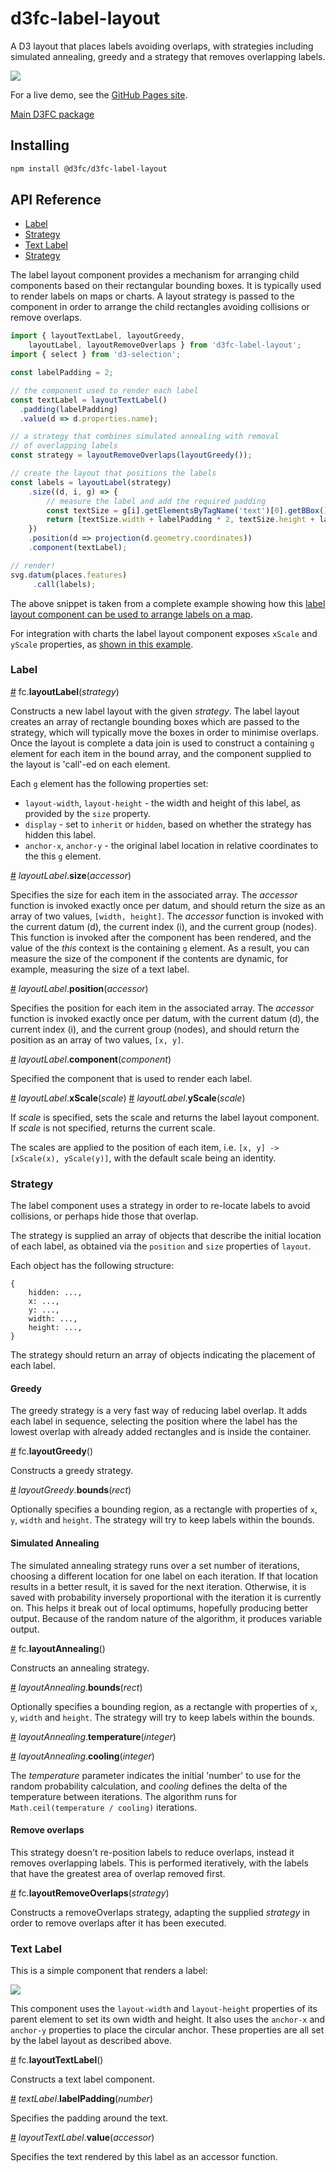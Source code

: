 # d3fc-label-layout

A D3 layout that places labels avoiding overlaps, with strategies including simulated annealing, greedy and a strategy that removes overlapping labels.

<img src="screenshots/d3fc-label-layout.png" />

For a live demo, see the [GitHub Pages site](http://d3fc.github.io/d3fc-label-layout/).

[Main D3FC package](https://github.com/d3fc/d3fc)

## Installing

```bash
npm install @d3fc/d3fc-label-layout
```

## API Reference

* [Label](#label)
* [Strategy](#strategy)
* [Text Label](#text-label)
* [Strategy](#strategy)

The label layout component provides a mechanism for arranging child components based on their rectangular bounding boxes. It is typically used to render labels on maps or charts. A layout strategy is passed to the component in order to arrange the child rectangles avoiding collisions or remove overlaps.

```javascript
import { layoutTextLabel, layoutGreedy,
    layoutLabel, layoutRemoveOverlaps } from 'd3fc-label-layout';
import { select } from 'd3-selection';

const labelPadding = 2;

// the component used to render each label
const textLabel = layoutTextLabel()
  .padding(labelPadding)
  .value(d => d.properties.name);

// a strategy that combines simulated annealing with removal
// of overlapping labels
const strategy = layoutRemoveOverlaps(layoutGreedy());

// create the layout that positions the labels
const labels = layoutLabel(strategy)
    .size((d, i, g) => {
        // measure the label and add the required padding
        const textSize = g[i].getElementsByTagName('text')[0].getBBox();
        return [textSize.width + labelPadding * 2, textSize.height + labelPadding * 2];
    })
    .position(d => projection(d.geometry.coordinates))
    .component(textLabel);

// render!
svg.datum(places.features)
     .call(labels);
```

The above snippet is taken from a complete example showing how this [label layout component can be used to arrange labels on a map](http://bl.ocks.org/ColinEberhardt/389c76c6a544af9f0cab).

For integration with charts the label layout component exposes `xScale` and `yScale` properties, as [shown in this example](https://bl.ocks.org/ColinEberhardt/27508a7c0832d6e8132a9d1d8aaf231c/a49aac43f1bd770506dc3660aba149193f7def8b).

### Label

<a name="layoutLabel" href="#layoutLabel">#</a> fc.**layoutLabel**(*strategy*)

Constructs a new label layout with the given *strategy*. The label layout creates an array of rectangle bounding boxes which are passed to the strategy, which will typically move the boxes in order to minimise overlaps. Once the layout is complete a data join is used to construct a containing `g` element for each item in the bound array, and the component supplied to the layout is 'call'-ed on each element.

Each `g` element has the following properties set:

 - `layout-width`, `layout-height` - the width and height of this label, as provided by the `size` property.
 - `display` - set to `inherit` or `hidden`, based on whether the strategy has hidden this label.
 - `anchor-x`, `anchor-y` - the original label location in relative coordinates to the this `g` element.


<a name="layoutLabel_size" href="#layoutLabel_size">#</a> *layoutLabel*.**size**(*accessor*)

Specifies the size for each item in the associated array. The *accessor* function is invoked exactly once per datum, and should return the size as an array of two values, `[width, height]`. The *accessor* function is invoked with the current datum (d), the current index (i), and the current group (nodes). This function is invoked after the component has been rendered, and the value of the *this* context is the containing `g` element. As a result, you can measure the size of the component if the contents are dynamic, for example, measuring the size of a text label.

<a name="layoutLabel_position" href="#layoutLabel_position">#</a> *layoutLabel*.**position**(*accessor*)

Specifies the position for each item in the associated array. The *accessor* function is invoked exactly once per datum, with the current datum (d), the current index (i), and the current group (nodes), and should return the position as an array of two values, `[x, y]`.

<a name="layoutLabel_component" href="#layoutLabel_component">#</a> *layoutLabel*.**component**(*component*)

Specified the component that is used to render each label.

<a name="layoutLabel_xScale" href="#layoutLabel_xScale">#</a> *layoutLabel*.**xScale**(*scale*)
<a name="layoutLabel_yScale" href="#layoutLabel_yScale">#</a> *layoutLabel*.**yScale**(*scale*)

If *scale* is specified, sets the scale and returns the label layout component. If *scale* is not specified, returns the current scale.

The scales are applied to the position of each item, i.e. `[x, y] -> [xScale(x), yScale(y)]`, with the default scale being an identity.

### Strategy

The label component uses a strategy in order to re-locate labels to avoid collisions, or perhaps hide those that overlap.

The strategy is supplied an array of objects that describe the initial location of each label, as obtained via the `position` and `size` properties of `layout`.

Each object has the following structure:

```
{
    hidden: ...,
    x: ...,
    y: ...,
    width: ...,
    height: ...,
}
```

The strategy should return an array of objects indicating the placement of each label.

#### Greedy

The greedy strategy is a very fast way of reducing label overlap. It adds each label in sequence, selecting the position where the label has the lowest overlap with already added rectangles and is inside the container.

<a name="layoutGreedy" href="#layoutGreedy">#</a> fc.**layoutGreedy**()

Constructs a greedy strategy.

<a name="layoutGreedy_bounds" href="#layoutGreedy_bounds">#</a> *layoutGreedy*.**bounds**(*rect*)

Optionally specifies a bounding region, as a rectangle with properties of `x`, `y`, `width` and `height`. The strategy will try to keep labels within the bounds.

#### Simulated Annealing

The simulated annealing strategy runs over a set number of iterations, choosing a different location for one label on each iteration. If that location results in a better result, it is saved for the next iteration. Otherwise, it is saved with probability inversely proportional with the iteration it is currently on. This helps it break out of local optimums, hopefully producing better output. Because of the random nature of the algorithm, it produces variable output.

<a name="layoutAnnealing" href="#layoutAnnealing">#</a> fc.**layoutAnnealing**()

Constructs an annealing strategy.

<a name="layoutAnnealing_bounds" href="#layoutAnnealing_bounds">#</a> *layoutAnnealing*.**bounds**(*rect*)

Optionally specifies a bounding region, as a rectangle with properties of `x`, `y`, `width` and `height`. The strategy will try to keep labels within the bounds.

<a name="layoutAnnealing_temperature" href="#layoutAnnealing_temperature">#</a> *layoutAnnealing*.**temperature**(*integer*)

<a name="layoutAnnealing_cooling" href="#layoutAnnealing_cooling">#</a> *layoutAnnealing*.**cooling**(*integer*)

The *temperature* parameter indicates the initial 'number' to use for the random probability calculation, and *cooling* defines the delta of the temperature between iterations. The algorithm runs for `Math.ceil(temperature / cooling)` iterations.

#### Remove overlaps

This strategy doesn't re-position labels to reduce overlaps, instead it removes overlapping labels. This is performed iteratively, with the labels that have the greatest area of overlap removed first.

<a name="layoutRemoveOverlaps" href="#layoutRemoveOverlaps">#</a> fc.**layoutRemoveOverlaps**(*strategy*)

Constructs a removeOverlaps strategy, adapting the supplied *strategy* in order to remove overlaps after it has been executed.

### Text Label

This is a simple component that renders a label:

<img src="screenshots/textLabel.png" />

This component uses the `layout-width` and `layout-height` properties of its parent element to set its own width and height. It also uses the `anchor-x` and `anchor-y` properties to place the circular anchor. These properties are all set by the label layout as described above.

<a name="layoutTextLabel" href="#layoutTextLabel">#</a> fc.**layoutTextLabel**()

Constructs a text label component.

<a name="textLabel_labelPadding" href="#textLabel_labelPadding">#</a> *textLabel*.**labelPadding**(*number*)

Specifies the padding around the text.

<a name="layoutTextLabel_value" href="#layoutTextLabel_value">#</a> *layoutTextLabel*.**value**(*accessor*)

Specifies the text rendered by this label as an accessor function.
